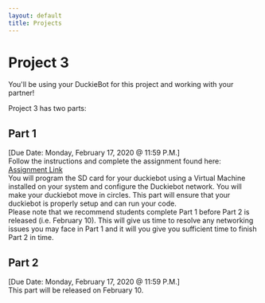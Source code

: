 ```yaml
---
layout: default
title: Projects
---
```


# Project 3

You'll be using your DuckieBot for this project and working with your partner!

Project 3 has two parts:
## Part 1
[Due Date: Monday, February 17, 2020 @ 11:59 P.M.]  
Follow the instructions and complete the assignment found here: [Assignment Link](https://colab.research.google.com/drive/1znPlrqSMftHrm2k9HhnkievFaLqzFAM1)  
You will program the SD card for your duckiebot using a Virtual Machine installed on your system and configure the Duckiebot network. You will make your duckiebot move in circles. This part will ensure that your duckiebot is properly setup and can run your code.  
Please note that we recommend students complete Part 1 before Part 2 is released (i.e. February 10). This will give us time to resolve any networking issues you may face in Part 1 and it will you give you sufficient time to finish Part 2 in time.  

## Part 2
[Due Date: Monday, February 17, 2020 @ 11:59 P.M.]  
This part will be released on February 10.
